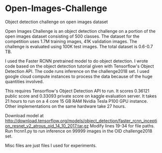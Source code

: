 # Open-Images-Challenge
Object detection challenge on open images dataset

Open Images Challenge is an object detection challenge on a portion of the open images dataset consisting of 500 classes. The dataset for the competition uses 1.7M training images, 41K validation images. The challenge is evaluated using 100K test images. The total dataset is 0.6-0.7 TB. 

I used the Faster RCNN pretrained model to do object detection. I wrote code based on the object detection tutorial given with Tensorflow's Object Detection API. The code runs inference on the challenge2018 set. I used google cloud compute instances to process the data because of the huge quantities involved.

This requires Tensorflow's Object Detection API to run. It scores 0.36121 public score and 0.33093 private score on kaggle evaluation server. It takes 21 hours to run on a 4 core 15 GB RAM Nvidia Tesla P100 GPU instance. Other implementations on the same hardware take 27 hours.

Download model at http://download.tensorflow.org/models/object_detection/faster_rcnn_inception_resnet_v2_atrous_oid_14_10_2017.tar.gz
Modify lines 19-34 for file paths. Run frcnn1.py to run inference on 99999 images in the OID challenge2018 set. 

Misc files are just files I used for experiments.
